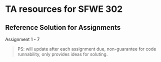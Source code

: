 # TA resources for SFWE 302

## Reference Solution for Assignments

Assignment 1 - 7

> PS: will update after each assignment due, 
> non-guarantee for code runnability, 
> only provides ideas for soluting.